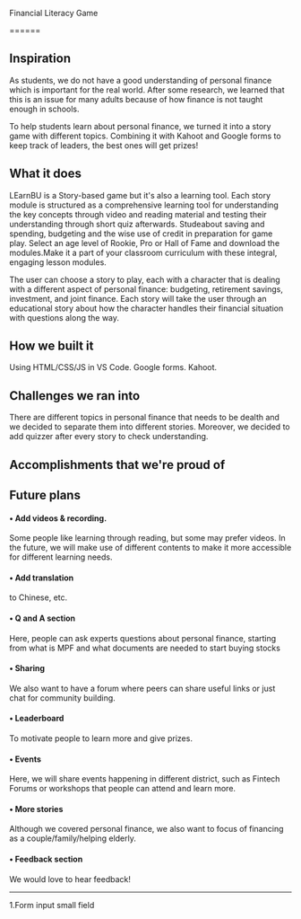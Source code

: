Financial Literacy Game

======
## Inspiration
As students, we do not have a good understanding of personal finance which is important for the real world. After some research, we learned that this is an issue for many adults because of how finance is not taught enough in schools. 

To help students learn about personal finance, we turned it into a story game with different topics. Combining it with Kahoot and Google forms to keep track of leaders, the best ones will get prizes!

## What it does

LEarnBU is a Story-based game but it's also a learning tool. Each story module is structured as a comprehensive learning tool for understanding the key concepts through video and reading material and testing their understanding through short quiz afterwards. Studeabout saving and spending, budgeting and the wise use of credit in preparation for game play. Select an age level of Rookie, Pro or Hall of Fame and download the modules.Make it a part of your classroom curriculum with these integral, engaging lesson modules.

The user can choose a story to play, each with a character that is dealing with a different aspect of personal finance: budgeting, retirement savings, investment, and joint finance. Each story will take the user through an educational story about how the character handles their financial situation with questions along the way.

## How we built it
Using HTML/CSS/JS in VS Code.
Google forms.
Kahoot.
## Challenges we ran into

There are different topics in personal finance that needs to be dealth and we decided to separate them into different stories. Moreover, we decided to add quizzer after every story to check understanding.

## Accomplishments that we're proud of


## Future plans

#### • Add videos & recording.

Some people like learning through reading, but some may prefer videos. In the future, we will make use of different contents to make it more accessible for different learning needs.

#### • Add translation
to Chinese, etc.

####  • Q and A section
Here, people can ask experts questions about personal finance, starting from what is MPF and what documents are needed to start buying stocks

#### • Sharing
We also want to have a forum where peers can share useful links or just chat for community building.

#### • Leaderboard 

To motivate people to learn more and give prizes.

#### • Events

Here, we will share events happening in different district, such as Fintech Forums or workshops that people can attend and learn more.

#### • More stories
Although we covered personal finance, we also want to focus of financing as a couple/family/helping elderly. 

#### • Feedback section
 We would love to hear feedback!




 --------
 1.Form input small field

